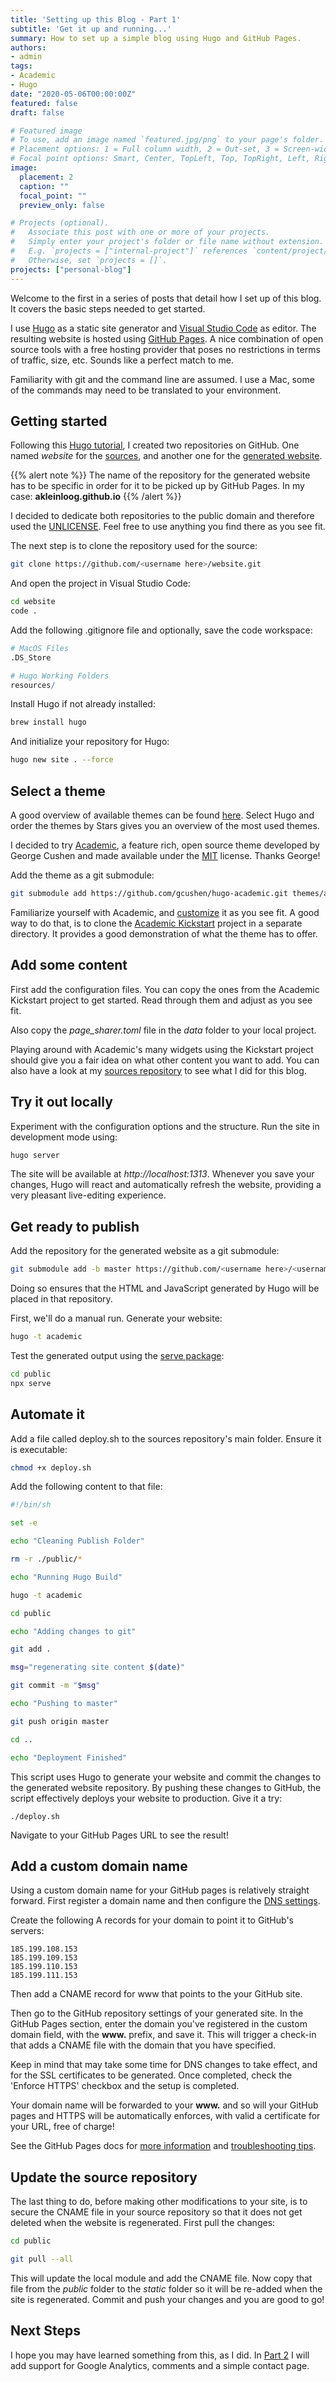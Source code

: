 ```yaml
---
title: 'Setting up this Blog - Part 1'
subtitle: 'Get it up and running...'
summary: How to set up a simple blog using Hugo and GitHub Pages.
authors:
- admin
tags:
- Academic
- Hugo
date: "2020-05-06T00:00:00Z"
featured: false
draft: false

# Featured image
# To use, add an image named `featured.jpg/png` to your page's folder.
# Placement options: 1 = Full column width, 2 = Out-set, 3 = Screen-width
# Focal point options: Smart, Center, TopLeft, Top, TopRight, Left, Right, BottomLeft, Bottom, BottomRight
image:
  placement: 2
  caption: ""
  focal_point: ""
  preview_only: false

# Projects (optional).
#   Associate this post with one or more of your projects.
#   Simply enter your project's folder or file name without extension.
#   E.g. `projects = ["internal-project"]` references `content/project/deep-learning/index.md`.
#   Otherwise, set `projects = []`.
projects: ["personal-blog"]
---
```


Welcome to the first in a series of posts that detail how I set up of this blog. It covers the basic steps needed to get started.

I use [Hugo](https://gohugo.io) as a static site generator and [Visual Studio Code](https://code.visualstudio.com) as editor. The resulting website is hosted using [GitHub Pages](https://pages.github.com/). A nice combination of open source tools with a free hosting provider that poses no restrictions in terms of traffic, size, etc.
Sounds like a perfect match to me.

Familiarity with git and the command line are assumed. I use a Mac, some of the commands may need to be translated to your environment.

## Getting started

Following this [Hugo tutorial](https://gohugo.io/hosting-and-deployment/hosting-on-github/), I created two repositories on GitHub. 
One named _website_ for the [sources](https://github.com/akleinloog/website), and another one for the [generated website](https://github.com/akleinloog/akleinloog.github.io).

{{% alert note %}}
The name of the repository for the generated website has to be specific in order for it to be picked up by GitHub Pages.
In my case: **akleinloog.github.io**
{{% /alert %}}

I decided to dedicate both repositories to the public domain and therefore used the [UNLICENSE](https://choosealicense.com/licenses/unlicense/).
Feel free to use anything you find there as you see fit.

The next step is to clone the repository used for the source:
```bash
git clone https://github.com/<username here>/website.git
```
And open the project in Visual Studio Code:
```bash
cd website
code .
```

Add the following .gitignore file and optionally, save the code workspace:
```r
# MacOS Files
.DS_Store

# Hugo Working Folders
resources/
```

Install Hugo if not already installed:
```bash
brew install hugo
```

And initialize your repository for Hugo:
```bash
hugo new site . --force
```

## Select a theme

A good overview of available themes can be found [here](https://jamstackthemes.dev).
Select Hugo and order the themes by Stars gives you an overview of the most used themes.

I decided to try [Academic](https://sourcethemes.com/academic/), a feature rich, open source theme developed by George Cushen and made available under the [MIT](https://choosealicense.com/licenses/mit/) license. Thanks George!

Add the theme as a git submodule:
```bash
git submodule add https://github.com/gcushen/hugo-academic.git themes/academic
```

Familiarize yourself with Academic, and [customize](https://sourcethemes.com/academic/docs/customization/) it as you see fit.
A good way to do that, is to clone the [Academic Kickstart](https://github.com/sourcethemes/academic-kickstart) project in a separate directory.
It provides a good demonstration of what the theme has to offer.

## Add some content

First add the configuration files. You can copy the ones from the Academic Kickstart project to get started. Read through them and adjust as you see fit.

Also copy the _page_sharer.toml_ file in the _data_ folder to your local project.

Playing around with Academic's many widgets using the Kickstart project should give you a fair idea on what other content you want to add.
You can also have a look at my [sources repository](https://github.com/akleinloog/website) to see what I did for this blog.

## Try it out locally

Experiment with the configuration options and the structure. Run the site in development mode using:
```bash
hugo server
``` 
The site will be available at _http://localhost:1313_.
Whenever you save your changes, Hugo will react and automatically refresh the website, providing a very pleasant live-editing experience.


## Get ready to publish

Add the repository for the generated website as a git submodule:
```bash
git submodule add -b master https://github.com/<username here>/<username here>.github.io.git public
```

Doing so ensures that the HTML and JavaScript generated by Hugo will be placed in that repository.

First, we'll do a manual run. Generate your website:
```bash
hugo -t academic
```

Test the generated output using the [serve package](https://www.npmjs.com/package/serve):
```bash
cd public 
npx serve
```

## Automate it

Add a file called deploy.sh to the sources repository's main folder. Ensure it is executable:
```bash
chmod +x deploy.sh
```

Add the following content to that file:
```bash
#!/bin/sh

set -e

echo "Cleaning Publish Folder"

rm -r ./public/*

echo "Running Hugo Build"

hugo -t academic

cd public

echo "Adding changes to git"

git add .

msg="regenerating site content $(date)"

git commit -m "$msg"

echo "Pushing to master"

git push origin master

cd ..

echo "Deployment Finished"
```

This script uses Hugo to generate your website and commit the changes to the generated website repository.
By pushing these changes to GitHub, the script effectively deploys your website to production. Give it a try:
```
./deploy.sh
```

Navigate to your GitHub Pages URL to see the result!

## Add a custom domain name

Using a custom domain name for your GitHub pages is relatively straight forward.
First register a domain name and then configure the [DNS settings](https://kb.pressable.com/article/dns-record-types-explained/).

Create the following A records for your domain to point it to GitHub's servers:
```
185.199.108.153
185.199.109.153
185.199.110.153
185.199.111.153
```
Then add a CNAME record for www that points to the your GitHub site.

Then go to the GitHub repository settings of your generated site.
In the GitHub Pages section, enter the domain you've registered in the custom domain field, with the **www.** prefix, and save it.
This will trigger a check-in that adds a CNAME file with the domain that you have specified.

Keep in mind that may take some time for DNS changes to take effect, and for the SSL certificates to be generated.
Once completed, check the 'Enforce HTTPS' checkbox and the setup is completed. 

Your domain name will be forwarded to your **www.** and so will your GitHub pages and HTTPS will be automatically enforces, with valid a certificate for your URL, free of charge! 

See the GitHub Pages docs for [more information](https://help.github.com/en/github/working-with-github-pages/managing-a-custom-domain-for-your-github-pages-site) and [troubleshooting tips](https://help.github.com/en/github/working-with-github-pages/troubleshooting-custom-domains-and-github-pages).

## Update the source repository

The last thing to do, before making other modifications to your site, is to secure the CNAME file in your source repository so that it does not get deleted when the website is regenerated. First pull the changes:
```bash
cd public

git pull --all
```
This will update the local module and add the CNAME file. Now copy that file from the _public_ folder to the _static_ folder so it will be re-added when the site is regenerated. Commit and push your changes and you are good to go!


## Next Steps

I hope you may have learned something from this, as I did. In [Part 2](/post/my-blog-pt2) I will add support for Google Analytics, comments and a simple contact page.
